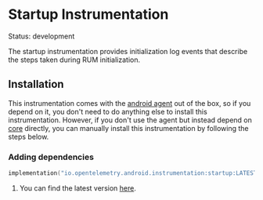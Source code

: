 # Startup Instrumentation

Status: development

The startup instrumentation provides initialization log events that describe the steps taken during
RUM initialization.

## Installation

This instrumentation comes with the [android agent](../../android-agent) out of the box, so
if you depend on it, you don't need to do anything else to install this instrumentation.
However, if you don't use the agent but instead depend on [core](../../core) directly, you can
manually install this instrumentation by following the steps below.

### Adding dependencies

```kotlin
implementation("io.opentelemetry.android.instrumentation:startup:LATEST_VERSION") // <1>
```

1. You can find the latest version [here](https://central.sonatype.com/artifact/io.opentelemetry.android.instrumentation/startup).
